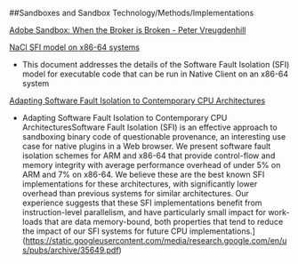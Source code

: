 ##Sandboxes and Sandbox Technology/Methods/Implementations




[Adobe Sandbox: When the Broker is Broken - Peter Vreugdenhill](https://cansecwest.com/slides/2013/Adobe%20Sandbox.pdf)

[NaCl SFI model on x86-64 systems](https://developer.chrome.com/native-client/reference/sandbox_internals/x86-64-sandbox#x86-64-sandbox)
* This document addresses the details of the Software Fault Isolation (SFI) model for executable code that can be run in Native Client on an x86-64 system





[Adapting Software Fault Isolation to Contemporary CPU Architectures](https://static.googleusercontent.com/media/research.google.com/en/us/pubs/archive/35649.pdf)
* Adapting Software Fault Isolation to Contemporary CPU ArchitecturesSoftware Fault Isolation (SFI) is an effective approach to sandboxing binary code of questionable provenance, an interesting use case for native plugins in a Web browser. We present software fault isolation schemes for ARM and x86-64 that provide control-flow and memory integrity with average performance overhead of under 5% on ARM and 7% on x86-64. We believe these are the best known SFI implementations for these architectures, with significantly lower overhead than previous systems for similar architectures. Our experience suggests that these SFI implementations benefit from instruction-level parallelism, and have particularly small impact for work- loads that are data memory-bound, both properties that tend to reduce the impact of our SFI systems for future CPU implementations.](https://static.googleusercontent.com/media/research.google.com/en/us/pubs/archive/35649.pdf)











